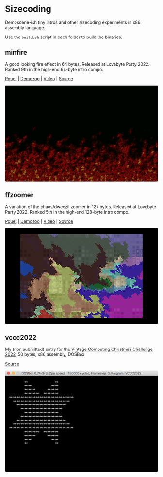 # Sizecoding

Demoscene-ish tiny intros and other sizecoding experiments in x86 assembly language.

Use the `build.sh` script in each folder to build the binaries.

## minfire

A good looking fire effect in 64 bytes. Released at Lovebyte Party 2022. Ranked 9th in the high-end 64-byte intro compo.

[Pouet](https://www.pouet.net/prod.php?which=90974) | [Demozoo](https://demozoo.org/productions/305327/) | [Video](https://github.com/xeleh/sizecoding/raw/main/minfire/minfire.mp4) | [Source](https://github.com/xeleh/sizecoding/blob/main/minfire/minfire.asm)

![screenshot](https://github.com/xeleh/sizecoding/blob/main/minfire/minfire.png)

## ffzoomer

A variation of the chaos/dweezil zoomer in 127 bytes. Released at Lovebyte Party 2022. Ranked 5th in the high-end 128-byte intro compo.

[Pouet](https://www.pouet.net/prod.php?which=90976) | [Demozoo](https://demozoo.org/productions/305356/) | [Video](https://github.com/xeleh/sizecoding/raw/main/ffzoomer/ffzoomer.mp4) | [Source](https://github.com/xeleh/sizecoding/blob/main/ffzoomer/ffzoomer.asm)

![screenshot](https://github.com/xeleh/sizecoding/blob/main/ffzoomer/ffzoomer.png)

## vccc2022

My (non submitted) entry for the [Vintage Computing Christmas Challenge 2022](https://logiker.com/Vintage-Computing-Christmas-Challenge-2022). 50 bytes, x86 assembly, DOSBox.

[Source](vccc2022/v7.asm)

![screenshot](vccc2022/screenshot.png)
